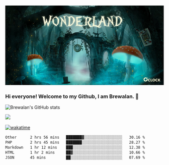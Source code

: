
![Cover](https://github.com/Brewalan74/Brewalan74/blob/master/img/cover.jpeg)

### Hi everyone! Welcome to my Github, I am Brewalan. 👋

![Brewalan's GitHub stats](https://github-readme-stats.vercel.app/api?username=Brewalan74&theme=merko&show_icons=true&&count_private=true&include_all_commits=true)

<img align="rigth" src="https://github-readme-stats.vercel.app/api/top-langs/?username=Brewalan74&layout=compact&theme=merko" height=235 />

[![wakatime](https://wakatime.com/badge/user/2f1cc193-a445-42bd-8c55-7b5ab93f0467.svg)](https://wakatime.com/@2f1cc193-a445-42bd-8c55-7b5ab93f0467)

<!--START_SECTION:waka-->
```text
Other      2 hrs 56 mins   ███████▓░░░░░░░░░░░░░░░░░   30.16 % 
PHP        2 hrs 45 mins   ███████░░░░░░░░░░░░░░░░░░   28.27 % 
Markdown   1 hr 12 mins    ███░░░░░░░░░░░░░░░░░░░░░░   12.38 % 
HTML       1 hr 2 mins     ██▓░░░░░░░░░░░░░░░░░░░░░░   10.66 % 
JSON       45 mins         ██░░░░░░░░░░░░░░░░░░░░░░░   07.69 % 
```
<!--END_SECTION:waka-->


<!--
**Brewalan74/Brewalan74** is a ✨ _special_ ✨ repository because its `README.md` (this file) appears on your GitHub profile.

Here are some ideas to get you started:

- 🔭 I’m currently working on ...
- 🌱 I’m currently learning ...
- 👯 I’m looking to collaborate on ...
- 🤔 I’m looking for help with ...
- 💬 Ask me about ...
- 📫 How to reach me: ...
- 😄 Pronouns: ...
- ⚡ Fun fact: ...
-->
